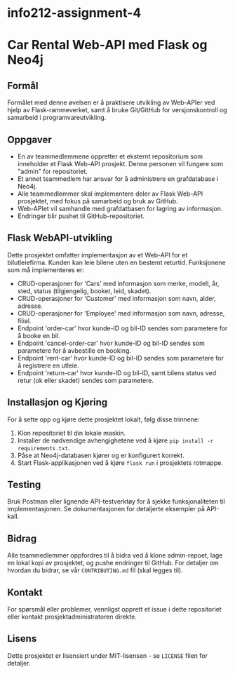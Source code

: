 # info212-assignment-4
# Car Rental Web-API med Flask og Neo4j

## Formål
Formålet med denne øvelsen er å praktisere utvikling av Web-APIer ved hjelp av Flask-rammeverket, samt å bruke Git/GitHub for versjonskontroll og samarbeid i programvareutvikling.

## Oppgaver
- En av teammedlemmene oppretter et eksternt repositorium som inneholder et Flask Web-API prosjekt. Denne personen vil fungere som "admin" for repositoriet.
- Et annet teammedlem har ansvar for å administrere en grafdatabase i Neo4j.
- Alle teammedlemmer skal implementere deler av Flask Web-API prosjektet, med fokus på samarbeid og bruk av GitHub.
- Web-APIet vil samhandle med grafdatbasen for lagring av informasjon.
- Endringer blir pushet til GitHub-repositoriet.

## Flask WebAPI-utvikling
Dette prosjektet omfatter implementasjon av et Web-API for et bilutleiefirma. Kunden kan leie bilene uten en bestemt returtid. Funksjonene som må implementeres er:

- CRUD-operasjoner for 'Cars' med informasjon som merke, modell, år, sted, status (tilgjengelig, booket, leid, skadet).
- CRUD-operasjoner for 'Customer' med informasjon som navn, alder, adresse.
- CRUD-operasjoner for 'Employee' med informasjon som navn, adresse, filial.
- Endpoint 'order-car' hvor kunde-ID og bil-ID sendes som parametere for å booke en bil.
- Endpoint 'cancel-order-car' hvor kunde-ID og bil-ID sendes som parametere for å avbestille en booking.
- Endpoint 'rent-car' hvor kunde-ID og bil-ID sendes som parametere for å registrere en utleie.
- Endpoint 'return-car' hvor kunde-ID og bil-ID, samt bilens status ved retur (ok eller skadet) sendes som parametere.

## Installasjon og Kjøring
For å sette opp og kjøre dette prosjektet lokalt, følg disse trinnene:

1. Klon repositoriet til din lokale maskin.
2. Installer de nødvendige avhengighetene ved å kjøre `pip install -r requirements.txt`.
3. Påse at Neo4j-databasen kjører og er konfigurert korrekt.
4. Start Flask-applikasjonen ved å kjøre `flask run` i prosjektets rotmappe.

## Testing
Bruk Postman eller lignende API-testverktøy for å sjekke funksjonaliteten til implementasjonen. Se dokumentasjonen for detaljerte eksempler på API-kall.

## Bidrag
Alle teammedlemmer oppfordres til å bidra ved å klone admin-repoet, lage en lokal kopi av prosjektet, og pushe endringer til GitHub. For detaljer om hvordan du bidrar, se vår `CONTRIBUTING.md` fil (skal legges til).

## Kontakt
For spørsmål eller problemer, vennligst opprett et issue i dette repositoriet eller kontakt prosjektadministratoren direkte.

## Lisens
Dette prosjektet er lisensiert under MIT-lisensen - se `LICENSE` filen for detaljer.
